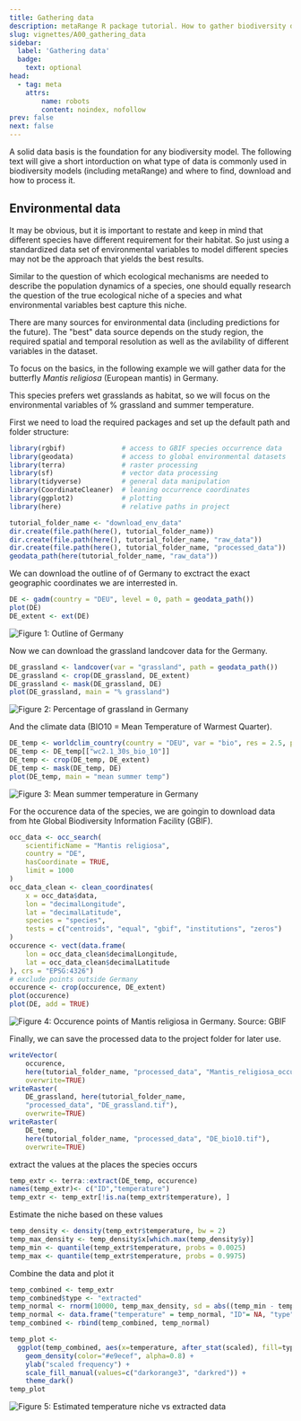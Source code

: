```yaml
---
title: Gathering data
description: metaRange R package tutorial. How to gather biodiversity data to inform mechanistic models.
slug: vignettes/A00_gathering_data
sidebar:
  label: 'Gathering data'
  badge:
    text: optional
head:
  - tag: meta
    attrs:
        name: robots
        content: noindex, nofollow
prev: false
next: false
---
```


A solid data basis is the foundation for any biodiversity model.
The following text will give a short intorduction on what type of data is commonly used in biodiversity models (including metaRange) and where to find, download and how to process it.

## Environmental data

It may be obvious, but it is important to restate and keep in mind that different species have different requirement for their habitat.
So just using a standardized data set of environmental variables to model different species may not be the approach that yields the best results.

Similar to the question of which ecological mechanisms are needed to describe the population dynamics of a species, one should equally research the question of the true ecological niche of a species and what environmental variables best capture this niche.

There are many sources for environmental data (including predictions for the future).
The "best" data source depends on the study region, the required spatial and temporal resolution as well as the avilability of different variables in the dataset. 

To focus on the basics, in the following example we will gather data for the butterfly *Mantis religiosa* (European mantis) in Germany.

This species prefers wet grasslands as habitat, so we will focus on the environmental variables of % grassland and summer temperature.

First we need to load the required packages and set up the default path and folder structure:

``` r
library(rgbif)              # access to GBIF species occurrence data
library(geodata)            # access to global environmental datasets
library(terra)              # raster processing
library(sf)                 # vector data processing
library(tidyverse)          # general data manipulation
library(CoordinateCleaner)  # leaning occurrence coordinates
library(ggplot2)            # plotting
library(here)               # relative paths in project

tutorial_folder_name <- "download_env_data"
dir.create(file.path(here(), tutorial_folder_name))
dir.create(file.path(here(), tutorial_folder_name, "raw_data"))
dir.create(file.path(here(), tutorial_folder_name, "processed_data"))
geodata_path(here(tutorial_folder_name, "raw_data"))

```

We can download the outline of of Germany to exctract the exact geographic coordinates we are interrested in.

``` r
DE <- gadm(country = "DEU", level = 0, path = geodata_path())
plot(DE)
DE_extent <- ext(DE)
```
![Figure 1: Outline of Germany](../../../assets/A00_gathering_data/de_outlines.png)



Now we can download the grassland landcover data for the Germany.

``` r
DE_grassland <- landcover(var = "grassland", path = geodata_path())
DE_grassland <- crop(DE_grassland, DE_extent)
DE_grassland <- mask(DE_grassland, DE)
plot(DE_grassland, main = "% grassland")
```
![Figure 2: Percentage of grassland in Germany](../../../assets/A00_gathering_data/percentage_grassland.png)

And the climate data (BIO10 = Mean Temperature of Warmest Quarter).

``` r
DE_temp <- worldclim_country(country = "DEU", var = "bio", res = 2.5, path = geodata_path())
DE_temp <- DE_temp[["wc2.1_30s_bio_10"]]
DE_temp <- crop(DE_temp, DE_extent)
DE_temp <- mask(DE_temp, DE)
plot(DE_temp, main = "mean summer temp")
```
![Figure 3: Mean summer temperature in Germany](../../../assets/A00_gathering_data/mean_summer_temp.png)

For the occurence data of the species, we are goingin to download data from hte Global Biodiversity Information Facility (GBIF).

``` r
occ_data <- occ_search(
    scientificName = "Mantis religiosa",
    country = "DE",
    hasCoordinate = TRUE,
    limit = 1000
)
occ_data_clean <- clean_coordinates(
    x = occ_data$data,
    lon = "decimalLongitude",
    lat = "decimalLatitude",
    species = "species",
    tests = c("centroids", "equal", "gbif", "institutions", "zeros")
)
occurence <- vect(data.frame(
    lon = occ_data_clean$decimalLongitude,
    lat = occ_data_clean$decimalLatitude
), crs = "EPSG:4326")
# exclude points outside Germany
occurence <- crop(occurence, DE_extent)
plot(occurence)
plot(DE, add = TRUE)
```

![Figure 4: Occurence points of Mantis religiosa in Germany. Source: GBIF](../../../assets/A00_gathering_data/occurence.png)

Finally, we can save the processed data to the project folder for later use.
``` r
writeVector(
    occurence,
    here(tutorial_folder_name, "processed_data", "Mantis_religiosa_occurrence.shp"),
    overwrite=TRUE)
writeRaster(
    DE_grassland, here(tutorial_folder_name,
    "processed_data", "DE_grassland.tif"),
    overwrite=TRUE)
writeRaster(
    DE_temp,
    here(tutorial_folder_name, "processed_data", "DE_bio10.tif"),
    overwrite=TRUE)
```

extract the values at the places the species occurs

``` r
temp_extr <- terra::extract(DE_temp, occurence)
names(temp_extr)<- c("ID","temperature")
temp_extr <- temp_extr[!is.na(temp_extr$temperature), ]
```

Estimate the niche based on these values
``` r
temp_density <- density(temp_extr$temperature, bw = 2)
temp_max_density <- temp_density$x[which.max(temp_density$y)]
temp_min <- quantile(temp_extr$temperature, probs = 0.0025)
temp_max <- quantile(temp_extr$temperature, probs = 0.9975)

```

Combine the data and plot it

``` r
temp_combined <- temp_extr
temp_combined$type <- "extracted"
temp_normal <- rnorm(10000, temp_max_density, sd = abs((temp_min - temp_max)) / (6))
temp_normal <- data.frame("temperature" = temp_normal, "ID"= NA, "type" = "estimated")
temp_combined <- rbind(temp_combined, temp_normal)

temp_plot <- 
  ggplot(temp_combined, aes(x=temperature, after_stat(scaled), fill=type)) +
    geom_density(color="#e9ecef", alpha=0.8) +
    ylab("scaled frequency") +
    scale_fill_manual(values=c("darkorange3", "darkred")) +
    theme_dark()
temp_plot
```
![Figure 5: Estimated temperature niche vs extracted data](../../../assets/A00_gathering_data/niche.png)
